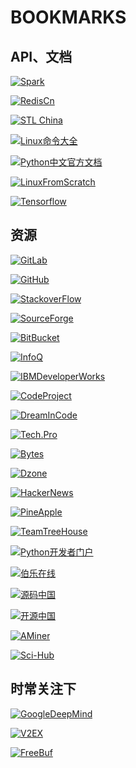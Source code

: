 # BOOKMARKS
## API、文档

[![Spark](ExternalFiles/spark-logo-trademark.png)](http://spark.apache.org/)

[![RedisCn](ExternalFiles/redis-white.png)](http://www.redis.cn/)

[![STL China](ExternalFiles/T-logo-140x40-t.gif)](http://stlchina.huhoo.net/twiki/bin/view.pl/Main/WebHome)

[![Linux命令大全](ExternalFiles/linux1.jpg)](http://man.linuxde.net/)

[![Python中文官方文档](ExternalFiles/pythonch1.jpg)](http://python.usyiyi.cn/)

[![LinuxFromScratch](ExternalFiles/LFS_ch.jpg)](https://linux.cn/lfs/LFS-BOOK-7.7-systemd/index.html)

[![Tensorflow](ExternalFiles/tensorflow.jpg)](https://www.tensorflow.org/)


## 资源  
[![GitLab](ExternalFiles/gitlab.jpg)](https://about.gitlab.com/gitlab-com/)

[![GitHub](ExternalFiles/github.jpg)](https://github.com/)

[![StackoverFlow](ExternalFiles/stackoverflow.jpg)](http://stackoverflow.com/)

[![SourceForge](ExternalFiles/sourceforge.jpg)](https://sourceforge.net/)

[![BitBucket](ExternalFiles/bitbucket.jpg)](https://bitbucket.org/)

[![InfoQ](ExternalFiles/infoq.jpg)](https://www.infoq.com/)

[![IBMDeveloperWorks](ExternalFiles/ibmdevelop.jpg)](http://www.ibm.com/developerworks/)  

[![CodeProject](ExternalFiles/codeproject.gif)](http://www.codeproject.com/)  

[![DreamInCode](ExternalFiles/dreamincode.jpg)](http://www.dreamincode.net/)

[![Tech.Pro](ExternalFiles/techpro.png)](http://tech.pro/)

[![Bytes](ExternalFiles/bytes_logo.png)](https://bytes.com/)

[![Dzone](ExternalFiles/dzonelogo.png)](https://dzone.com/)

[![HackerNews](ExternalFiles/hackernews.jpg)](https://news.ycombinator.com/)

[![PineApple](ExternalFiles/pineapple.jpg)](http://pineapple.io/)

[![TeamTreeHouse](ExternalFiles/teamtreehouse.jpg)](https://teamtreehouse.com/techdegree)

[![Python开发者门户](ExternalFiles/pythonlablogo.png)](http://www.pythontab.com/)

[![伯乐在线](ExternalFiles/jobbolelogo.png)](http://www.jobbole.com/)

[![源码中国](ExternalFiles/ymcnlogo.jpg)](http://www.ymcn.org/)

[![开源中国](ExternalFiles/oschina.jpg)](http://www.oschina.net/)

[![AMiner](ExternalFiles/AMiner.png)](https://cn.aminer.org/)

[![Sci-Hub](ExternalFiles/scihub.jpg)](http://sci-hub.cc/)

## 时常关注下  
[![GoogleDeepMind](ExternalFiles/googledeepmind.jpg)](https://www.deepmind.com/)

[![V2EX](ExternalFiles/v2exlogo.jpg)](http://www.v2ex.com/)

[![FreeBuf](ExternalFiles/freebuflogo.png)](http://www.freebuf.com/)
